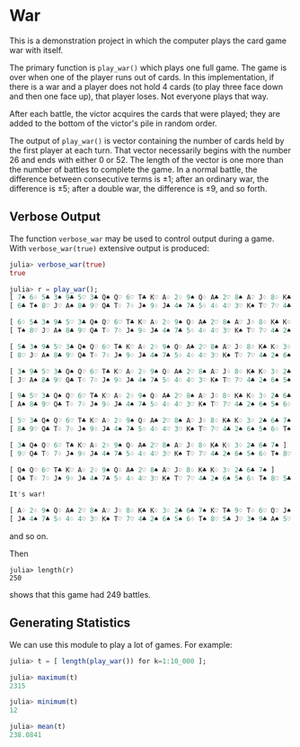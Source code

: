 # War

This is a demonstration project in which the computer plays the card game war with itself. 

The primary function is `play_war()` which plays one full game. The game is over when one of the player runs out of cards. In this implementation, if there is a war and a player does not hold 4 cards (to play three face down and then one face up), that player loses. Not everyone plays that way.

After each battle, the victor acquires the cards that were played; they are added to the bottom of the victor's pile in random order.

The output of `play_war()` is vector containing the number of cards held by the first player at each turn. That vector necessarily begins with the number 26 and ends with either 0 or 52. The length of the vector is one more than the number of battles to complete the game. In a normal battle, the difference between consecutive terms is ±1; after an ordinary war, the difference is ±5; after a double war, the difference is ±9, and so forth. 

## Verbose Output

The function `verbose_war` may be used to control output during a game. With `verbose_war(true)` extensive output is produced:


```julia
julia> verbose_war(true)
true

julia> r = play_war();
[ 7♠ 6♢ 5♣ 3♠ 9♣ 5♡ 3♣ Q♠ Q♡ 6♡ T♣ K♡ A♢ 2♢ 9♠ Q♢ A♣ 2♡ 8♠ A♡ J♢ 8♢ K♣ K♢ 3♢ 2♣ ]
[ 6♣ T♠ 8♡ J♡ A♠ 8♣ 9♡ Q♣ T♢ 7♢ J♠ 9♢ J♣ 4♠ 7♣ 5♢ 4♢ 4♡ 3♡ K♠ T♡ 7♡ 4♣ 2♠ 6♠ 5♠ ]

[ 6♢ 5♣ 3♠ 9♣ 5♡ 3♣ Q♠ Q♡ 6♡ T♣ K♡ A♢ 2♢ 9♠ Q♢ A♣ 2♡ 8♠ A♡ J♢ 8♢ K♣ K♢ 3♢ 2♣ 6♣ 7♠ ]
[ T♠ 8♡ J♡ A♠ 8♣ 9♡ Q♣ T♢ 7♢ J♠ 9♢ J♣ 4♠ 7♣ 5♢ 4♢ 4♡ 3♡ K♠ T♡ 7♡ 4♣ 2♠ 6♠ 5♠ ]

[ 5♣ 3♠ 9♣ 5♡ 3♣ Q♠ Q♡ 6♡ T♣ K♡ A♢ 2♢ 9♠ Q♢ A♣ 2♡ 8♠ A♡ J♢ 8♢ K♣ K♢ 3♢ 2♣ 6♣ 7♠ ]
[ 8♡ J♡ A♠ 8♣ 9♡ Q♣ T♢ 7♢ J♠ 9♢ J♣ 4♠ 7♣ 5♢ 4♢ 4♡ 3♡ K♠ T♡ 7♡ 4♣ 2♠ 6♠ 5♠ 6♢ T♠ ]

[ 3♠ 9♣ 5♡ 3♣ Q♠ Q♡ 6♡ T♣ K♡ A♢ 2♢ 9♠ Q♢ A♣ 2♡ 8♠ A♡ J♢ 8♢ K♣ K♢ 3♢ 2♣ 6♣ 7♠ ]
[ J♡ A♠ 8♣ 9♡ Q♣ T♢ 7♢ J♠ 9♢ J♣ 4♠ 7♣ 5♢ 4♢ 4♡ 3♡ K♠ T♡ 7♡ 4♣ 2♠ 6♠ 5♠ 6♢ T♠ 8♡ 5♣ ]

[ 9♣ 5♡ 3♣ Q♠ Q♡ 6♡ T♣ K♡ A♢ 2♢ 9♠ Q♢ A♣ 2♡ 8♠ A♡ J♢ 8♢ K♣ K♢ 3♢ 2♣ 6♣ 7♠ ]
[ A♠ 8♣ 9♡ Q♣ T♢ 7♢ J♠ 9♢ J♣ 4♠ 7♣ 5♢ 4♢ 4♡ 3♡ K♠ T♡ 7♡ 4♣ 2♠ 6♠ 5♠ 6♢ T♠ 8♡ 5♣ J♡ 3♠ ]

[ 5♡ 3♣ Q♠ Q♡ 6♡ T♣ K♡ A♢ 2♢ 9♠ Q♢ A♣ 2♡ 8♠ A♡ J♢ 8♢ K♣ K♢ 3♢ 2♣ 6♣ 7♠ ]
[ 8♣ 9♡ Q♣ T♢ 7♢ J♠ 9♢ J♣ 4♠ 7♣ 5♢ 4♢ 4♡ 3♡ K♠ T♡ 7♡ 4♣ 2♠ 6♠ 5♠ 6♢ T♠ 8♡ 5♣ J♡ 3♠ 9♣ A♠ ]

[ 3♣ Q♠ Q♡ 6♡ T♣ K♡ A♢ 2♢ 9♠ Q♢ A♣ 2♡ 8♠ A♡ J♢ 8♢ K♣ K♢ 3♢ 2♣ 6♣ 7♠ ]
[ 9♡ Q♣ T♢ 7♢ J♠ 9♢ J♣ 4♠ 7♣ 5♢ 4♢ 4♡ 3♡ K♠ T♡ 7♡ 4♣ 2♠ 6♠ 5♠ 6♢ T♠ 8♡ 5♣ J♡ 3♠ 9♣ A♠ 5♡ 8♣ ]

[ Q♠ Q♡ 6♡ T♣ K♡ A♢ 2♢ 9♠ Q♢ A♣ 2♡ 8♠ A♡ J♢ 8♢ K♣ K♢ 3♢ 2♣ 6♣ 7♠ ]
[ Q♣ T♢ 7♢ J♠ 9♢ J♣ 4♠ 7♣ 5♢ 4♢ 4♡ 3♡ K♠ T♡ 7♡ 4♣ 2♠ 6♠ 5♠ 6♢ T♠ 8♡ 5♣ J♡ 3♠ 9♣ A♠ 5♡ 8♣ 9♡ 3♣ ]

It's war!

[ A♢ 2♢ 9♠ Q♢ A♣ 2♡ 8♠ A♡ J♢ 8♢ K♣ K♢ 3♢ 2♣ 6♣ 7♠ K♡ T♣ 9♢ T♢ 6♡ Q♡ J♠ Q♣ 7♢ Q♠ ]
[ J♣ 4♠ 7♣ 5♢ 4♢ 4♡ 3♡ K♠ T♡ 7♡ 4♣ 2♠ 6♠ 5♠ 6♢ T♠ 8♡ 5♣ J♡ 3♠ 9♣ A♠ 5♡ 8♣ 9♡ 3♣ ]
```
and so on.

Then
```
julia> length(r)
250
```
shows that this game had 249 battles. 

## Generating Statistics

We can use this module to play a lot of games. For example:
```julia
julia> t = [ length(play_war()) for k=1:10_000 ];

julia> maximum(t)
2315

julia> minimum(t)
12

julia> mean(t)
238.0841
```

